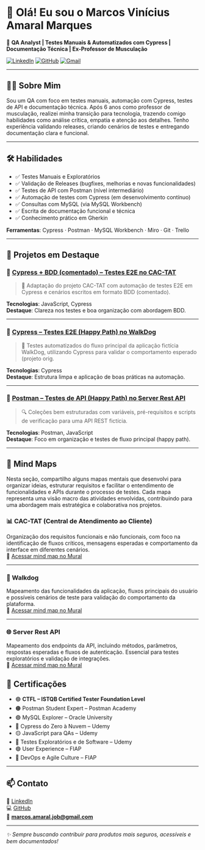 # 👋 Olá! Eu sou o Marcos Vinícius Amaral Marques

🎯 **QA Analyst | Testes Manuais & Automatizados com Cypress | Documentação Técnica | Ex-Professor de Musculação**

[![LinkedIn](https://img.shields.io/badge/-LinkedIn-blue?logo=linkedin)](https://www.linkedin.com/in/marcosviniciusconnect)
[![GitHub](https://img.shields.io/badge/-GitHub-black?logo=github)](https://github.com/mvqe)
[![Gmail](https://img.shields.io/badge/-Gmail-red?logo=gmail&logoColor=white&style=flat)](mailto:marcos.amaral.job@gmail.com)


---

## 👨‍💻 Sobre Mim

Sou um QA com foco em testes manuais, automação com Cypress, testes de API e documentação técnica. Após 6 anos como professor de musculação, realizei minha transição para tecnologia, trazendo comigo habilidades como análise crítica, empatia e atenção aos detalhes. Tenho experiência validando releases, criando cenários de testes e entregando documentação clara e funcional.

---

## 🛠️ Habilidades

- ✅ Testes Manuais e Exploratórios
- ✅ Validação de Releases (bugfixes, melhorias e novas funcionalidades)
- ✅ Testes de API com Postman (nível intermediário)
- ✅ Automação de testes com Cypress (em desenvolvimento contínuo)
- ✅ Consultas com MySQL (via MySQL Workbench)
- ✅ Escrita de documentação funcional e técnica
- ✅ Conhecimento prático em Gherkin

**Ferramentas**: Cypress · Postman · MySQL Workbench · Miro · Git · Trello

---

## 📂 Projetos em Destaque

### 🔹 [Cypress + BDD (comentado) – Testes E2E no CAC-TAT](https://github.com/mvqe/CAC-TAT-cypress-tests)

> 🧪 Adaptação do projeto CAC-TAT com automação de testes E2E em Cypress e cenários escritos em formato BDD (comentado).

**Tecnologias**: JavaScript, Cypress  
**Destaque**: Clareza nos testes e boa organização com abordagem BDD.

---

### 🔹 [Cypress – Testes E2E (Happy Path) no WalkDog](https://github.com/mvqe/walkdog-e2e-cypress-tests)

> 🐶 Testes automatizados do fluxo principal da aplicação fictícia WalkDog, utilizando Cypress para validar o comportamento esperado (projeto orig.

**Tecnologias**: Cypress  
**Destaque**: Estrutura limpa e aplicação de boas práticas na automação.

---

### 🔹 [Postman – Testes de API (Happy Path) no Server Rest API](https://github.com/mvqe/server-rest-api-happy-path-postman-tests)

> 🔍 Coleções bem estruturadas com variáveis, pré-requisitos e scripts de verificação para uma API REST fictícia.

**Tecnologias**: Postman, JavaScript  
**Destaque**: Foco em organização e testes de fluxo principal (happy path).

---
## 🧠 Mind Maps

Nesta seção, compartilho alguns mapas mentais que desenvolvi para organizar ideias, estruturar requisitos e facilitar o entendimento de funcionalidades e APIs durante o processo de testes. Cada mapa representa uma visão macro das atividades envolvidas, contribuindo para uma abordagem mais estratégica e colaborativa nos projetos.

### 📊 CAC-TAT (Central de Atendimento ao Cliente)  
Organização dos requisitos funcionais e não funcionais, com foco na identificação de fluxos críticos, mensagens esperadas e comportamento da interface em diferentes cenários.  
🔗 [Acessar mind map no Mural](https://app.mural.co/t/mmqaworkspace1917/m/mmqaworkspace1917/1749130179578/9c1f3c404a223289c1fe7a08433853f0afb6d7c7?sender=u3bc431877dc8638d55494648)

---

### 🐶 Walkdog  
Mapeamento das funcionalidades da aplicação, fluxos principais do usuário e possíveis cenários de teste para validação do comportamento da plataforma.  
🔗 [Acessar mind map no Mural](https://app.mural.co/t/mmqaworkspace1917/m/mmqaworkspace1917/1742427375783/8a6187d002f824c6f69c9bbc6de653b5d81313a0?sender=u3bc431877dc8638d55494648)

---

### 🌐 Server Rest API  
Mapeamento dos endpoints da API, incluindo métodos, parâmetros, respostas esperadas e fluxos de autenticação. Essencial para testes exploratórios e validação de integrações.  
🔗 [Acessar mind map no Mural](https://app.mural.co/t/mmqaworkspace1917/m/mmqaworkspace1917/1749141445248/ad375962c5cc5999c61dbc08c4fb05024f0c8f32?sender=u3bc431877dc8638d55494648)

## 🧾 Certificações

- 🟢 **CTFL – ISTQB Certified Tester Foundation Level**
- 🟠 Postman Student Expert – Postman Academy  
- 🟣 MySQL Explorer – Oracle University  
- 🔵 Cypress do Zero à Nuvem – Udemy  
- 🟡 JavaScript para QAs – Udemy  
- 🔵 Testes Exploratórios e de Software – Udemy  
- 🟢 User Experience – FIAP  
- 🔴 DevOps e Agile Culture – FIAP  

---

## 📫 Contato

🔗 [LinkedIn](https://www.linkedin.com/in/marcosviniciusconnect)  
💻 [GitHub](https://github.com/mvqe)  
📧 **marcos.amaral.job@gmail.com**


---

_✨ Sempre buscando contribuir para produtos mais seguros, acessíveis e bem documentados!_
